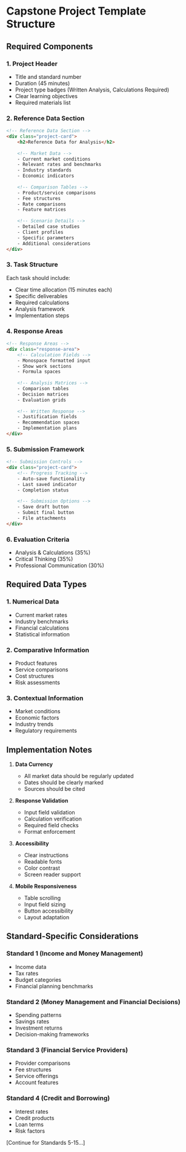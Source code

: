# Capstone Project Template Structure

## Required Components

### 1. Project Header
- Title and standard number
- Duration (45 minutes)
- Project type badges (Written Analysis, Calculations Required)
- Clear learning objectives
- Required materials list

### 2. Reference Data Section
```html
<!-- Reference Data Section -->
<div class="project-card">
    <h2>Reference Data for Analysis</h2>
    
    <!-- Market Data -->
    - Current market conditions
    - Relevant rates and benchmarks
    - Industry standards
    - Economic indicators
    
    <!-- Comparison Tables -->
    - Product/service comparisons
    - Fee structures
    - Rate comparisons
    - Feature matrices
    
    <!-- Scenario Details -->
    - Detailed case studies
    - Client profiles
    - Specific parameters
    - Additional considerations
</div>
```

### 3. Task Structure
Each task should include:
- Clear time allocation (15 minutes each)
- Specific deliverables
- Required calculations
- Analysis framework
- Implementation steps

### 4. Response Areas
```html
<!-- Response Areas -->
<div class="response-area">
    <!-- Calculation Fields -->
    - Monospace formatted input
    - Show work sections
    - Formula spaces
    
    <!-- Analysis Matrices -->
    - Comparison tables
    - Decision matrices
    - Evaluation grids
    
    <!-- Written Response -->
    - Justification fields
    - Recommendation spaces
    - Implementation plans
</div>
```

### 5. Submission Framework
```html
<!-- Submission Controls -->
<div class="project-card">
    <!-- Progress Tracking -->
    - Auto-save functionality
    - Last saved indicator
    - Completion status
    
    <!-- Submission Options -->
    - Save draft button
    - Submit final button
    - File attachments
</div>
```

### 6. Evaluation Criteria
- Analysis & Calculations (35%)
- Critical Thinking (35%)
- Professional Communication (30%)

## Required Data Types

### 1. Numerical Data
- Current market rates
- Industry benchmarks
- Financial calculations
- Statistical information

### 2. Comparative Information
- Product features
- Service comparisons
- Cost structures
- Risk assessments

### 3. Contextual Information
- Market conditions
- Economic factors
- Industry trends
- Regulatory requirements

## Implementation Notes

1. **Data Currency**
   - All market data should be regularly updated
   - Dates should be clearly marked
   - Sources should be cited

2. **Response Validation**
   - Input field validation
   - Calculation verification
   - Required field checks
   - Format enforcement

3. **Accessibility**
   - Clear instructions
   - Readable fonts
   - Color contrast
   - Screen reader support

4. **Mobile Responsiveness**
   - Table scrolling
   - Input field sizing
   - Button accessibility
   - Layout adaptation

## Standard-Specific Considerations

### Standard 1 (Income and Money Management)
- Income data
- Tax rates
- Budget categories
- Financial planning benchmarks

### Standard 2 (Money Management and Financial Decisions)
- Spending patterns
- Savings rates
- Investment returns
- Decision-making frameworks

### Standard 3 (Financial Service Providers)
- Provider comparisons
- Fee structures
- Service offerings
- Account features

### Standard 4 (Credit and Borrowing)
- Interest rates
- Credit products
- Loan terms
- Risk factors

[Continue for Standards 5-15...] 